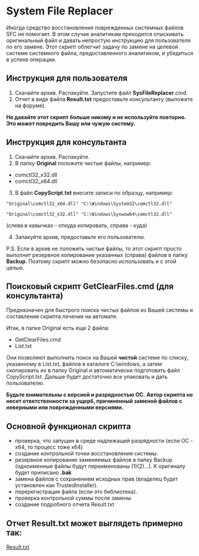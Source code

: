 # System File Replacer

Иногда средство восстановления поврежденных системных файлов SFC не помогает.
В этом случае аналитикам приходится отыскивать оригинальный файл и давать непростую инструкцию для пользователя по его замене.
Этот скрипт облегчит задачу по замене на целевой системе системного файла, предоставленного аналитиком, и убедиться в успехе операции.

## Инструкция для пользователя
1. Скачайте архив. Распакуйте. Запустите файл **SysFileReplacer**.cmd.
2. Отчет в виде файла **Result.txt** предоставьте консультанту (выложите на форуме).

**Не давайте этот скрипт больше никому и не используйте повторно. Это может повредить Вашу или чужую систему.**

## Инструкция для консультанта
1. Скачайте архив. Распакуйте.
2. В папку **Original** положите чистые файлы, например:
- comctl32_x32.dll
- comctl32_x64.dll
3. В файл **CopyScript.txt** внесите записи по образцу, например:

`"Original\comctl32_x64.dll" "C:\Windows\System32\comctl32.dll"`

`"Original\comctl32_x32.dll" "C:\Windows\Syswow64\comctl32.dll"`

(слева в кавычках - откуда копировать, справа - куда)

4. Запакуйте архив, предоставьте его пользователю.

P.S. Если в архив не положить чистые файлы,
то этот скрипт просто выполнит резервное копирование указанных (справа) файлов в папку **Backup**. Поэтому скрипт можно безопасно использовать и с этой целью.

## Поисковый скрипт GetClearFiles.cmd (для консультанта)

Предназначен для быстрого поиска чистых файлов из Вашей системы и составления скрипта лечения на автомате.

Итак, в папке Original есть еще 2 файла:
- GetClearFiles.cmd
- List.txt

Они позволяют выполнить поиск на Вашей **чистой** системе по списку, указанному в List.txt, файлов в каталоге C:\windows,
а затем скопировать их в папку Original и автоматически подготовить файл CopyScript.txt.
Дальше будет достаточно все упаковать и дать пользователю.

**Будьте внимательны с версией и разрядностью ОС.**
**Автор скрипта не несет ответственности за ущерб, причиненный заменой файлов с неверными или поврежденными версиями.**

## Основной функционал скрипта

- проверка, что запущен в среде надлежащей разрядности (если ОС - x64, то процесс тоже x64)
- создание контрольной точки восстановления системы.
- резервное копирование заменяемых файлов в папку Backup (одноименные файлы будут переименованы (1)(2)...). К оригиналу будет приписано **.bak**
- замена файлов с сохранением исходных прав (владелец будет установлен как TrustedInstaller).
- перерегистрация файла (если это библиотека).
- проверка контрольной суммы после замены
- создание подробного отчета Result.txt

## Отчет Result.txt может выглядеть примерно так:

[Result.txt](https://github.com/SafeZone-cc/System-File-Replacer/files/2212093/Result.txt)